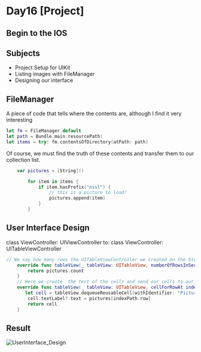 # Day16 [Project]

## Begin to the IOS 

## Subjects

- Project Setup for UIKit
- Listing images with FileManager
- Designing our interface

## FileManager

A piece of code that tells where the contents are, although I find it very interesting

```swift
let fm = FileManager.default
let path = Bundle.main.resourcePath!
let items = try! fm.contentsOfDirectory(atPath: path)
```
Of course, we must find the truth of these contents and transfer them to our collection list.

```swift 
    var pictures = [String]()
```

```swift
        for item in items {
            if item.hasPrefix("nssl") {
                // this is a picture to load!
                pictures.append(item)
            }
        }
```

## User Interface Design 

class ViewController: UIViewController to:  class ViewController: UITableViewController

```swift 
// We say how many rows the UITableViewController we created on the Storyboard has.
    override func tableView(_ tableView: UITableView, numberOfRowsInSection section: Int) -> Int {
        return pictures.count
    }
    // Here we create  the text of the cells and send our cells to our table. And we do this by row index.
    override func tableView(_ tableView: UITableView, cellForRowAt indexPath: IndexPath) -> UITableViewCell {
       let cell = tableView.dequeueReusableCell(withIdentifier: "Picture", for: indexPath)
        cell.textLabel?.text = pictures[indexPath.row]
        return cell
    }
```
## Result 

![UserInterface_Design](https://github.com/Fred052/100DaysOfSwift/assets/125974539/5f4c4853-3a2f-45ea-9eff-d5abda6b2a10)




